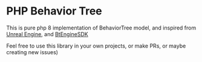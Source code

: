 PHP Behavior Tree
===

This is pure php 8 implementation of BehaviorTree model, and inspired from [Unreal Engine](https://docs.unrealengine.com/4.26/en-US/InteractiveExperiences/ArtificialIntelligence/BehaviorTrees/), and [BtEngineSDK](http://qualgame.com/concept/bt/)

Feel free to use this library in your own projects, or make PRs, or maybe creating new issues)
